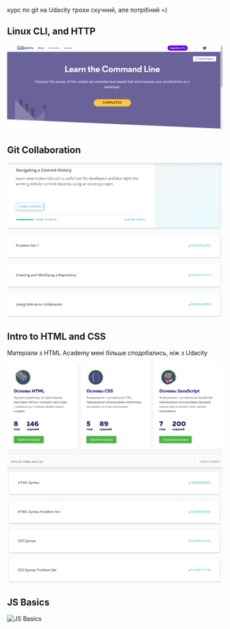 курс по git на Udacity трохи скучний, але потрібний =)
## Linux CLI, and HTTP

![Linux CLI and HTTP](task_linux_cli/screenshot.png)

## Git Collaboration


![Git Collaboration](task_git_collaboration/screenshot.png)

## Intro to HTML and CSS
Матеріали з HTML Academy мені більше сподобались, ніж з Udacity

![Intro to HTML and CSS](task_html_css_intro/screenshot.png)
![Intro to HTML and CSS](task_html_css_intro/screenshot2.png)

## JS Basics
![JS Basics](task_js_basics/)
